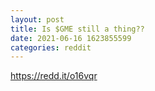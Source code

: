 ```yaml
--- 
layout: post 
title: Is $GME still a thing?? 
date: 2021-06-16 1623855599 
categories: reddit 
--- 
```

https://redd.it/o16vqr